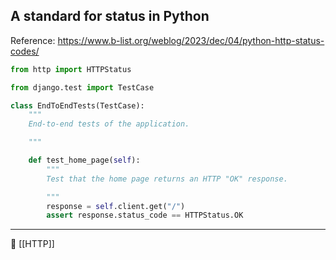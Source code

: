 ## A standard for status in Python
Reference: https://www.b-list.org/weblog/2023/dec/04/python-http-status-codes/
```python
from http import HTTPStatus

from django.test import TestCase

class EndToEndTests(TestCase):
    """
    End-to-end tests of the application.

    """

    def test_home_page(self):
        """
        Test that the home page returns an HTTP "OK" response.

        """
        response = self.client.get("/")
        assert response.status_code == HTTPStatus.OK
```

----
📂 [[HTTP]]